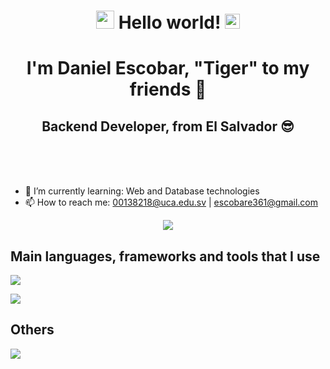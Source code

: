 
<h1 align="center"><img src="https://github.com/rajput2107/rajput2107/blob/master/Assets/Hi.gif" width="29px"> Hello world!&nbsp;<img src="https://github.com/rajput2107/rajput2107/blob/master/Assets/Earth.gif" width="24px"></h1>
<h1 align="center">I'm Daniel Escobar, "Tiger" to my friends 🐯</h1> 
<h2 align="center">Backend Developer, from El Salvador 😎</h2>



<br>
<br>
<br>

<div>
  
- 🌱 I’m currently learning: Web and Database technologies
- 📫 How to reach me: 00138218@uca.edu.sv | escobare361@gmail.com

  
<p align="center">
<img  src="https://github.com/rajput2107/rajput2107/blob/master/Assets/Developer.gif"/>
  </p>
<h2 >Main languages, frameworks and tools that I use</h2>

<p >
  <a href="https://skillicons.dev">
    <img src="https://skillicons.dev/icons?i=cpp,java,spring,idea,postgres,github,git,postman&theme=light" />
  </a>
</p>
<p >
  <a href="https://skillicons.dev">
    <img src="https://skillicons.dev/icons?i=html,css,js,bootstrap,react,vscode&theme=light" />
  </a>
</p>

<h2>Others</h2>

  <p>
  <a href="https://skillicons.dev">
    <img src="https://skillicons.dev/icons?i=cs,py,kotlin,arduino,sass,latex,md,xd,figma,visualstudio,linux,docker,net&theme=light" />
  </a>
</p>
  

</div>

</div>


